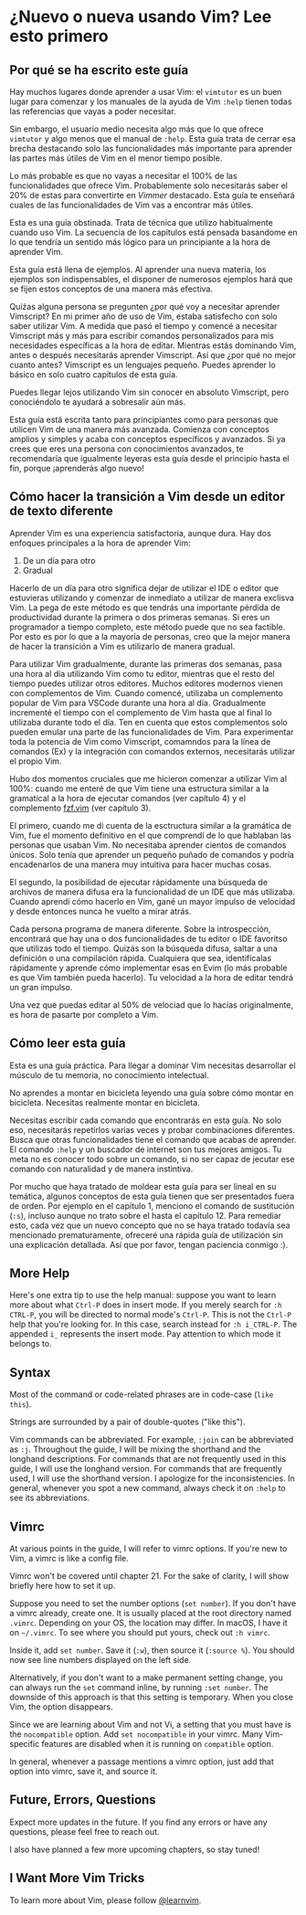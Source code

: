 # ¿Nuevo o nueva usando Vim? Lee esto primero

## Por qué se ha escrito este guía

Hay muchos lugares donde aprender a usar Vim: el `vimtutor` es un buen lugar para comenzar y los manuales de la ayuda de Vim `:help` tienen todas las referencias que vayas a poder necesitar.

Sin embargo, el usuario medio necesita algo más que lo que ofrece `vimtutor` y algo menos que el manual de `:help`. Esta guía trata de cerrar esa brecha destacando solo las funcionalidades más importante para aprender las partes más útiles de Vim en el menor tiempo posible.

Lo más probable es que no vayas a necesitar el 100% de las funcionalidades que ofrece Vim. Probablemente solo necesitarás saber el 20% de estas para convertirte en *Vimmer* destacado. Esta guía te enseñará cuales de las funcionalidades de Vim vas a encontrar más útiles.

Esta es una guía obstinada. Trata de técnica que utilizo habitualmente cuando uso Vim. La secuencia de los capítulos está pensada basandome en lo que tendría un sentido más lógico para un principiante a la hora de aprender Vim.

Esta guía está llena de ejemplos. Al aprender una nueva materia, los ejemplos son indispensables, el disponer de numerosos ejemplos hará que se fijen estos conceptos de una manera más efectiva.

Quiźas alguna persona se pregunten ¿por qué voy a necesitar aprender Vimscript? En mi primer año de uso de Vim, estaba satisfecho con solo saber utilizar Vim. A medida que pasó el tiempo y comencé a necesitar Vimscript más y más para escribir comandos personalizados para mis necesidades específicas a la hora de editar. Mientras estás dominando Vim, antes o después necesitarás aprender Vimscript. Así que ¿por qué no mejor cuanto antes? Vimscript es un lenguajes pequeño. Puedes aprender lo básico en solo cuatro capítulos de esta guía.

Puedes llegar lejos utilizando Vim sin conocer en absoluto Vimscript, pero conociéndolo te ayudará a sobresalir aún más.

Esta guía está escrita tanto para principiantes como para personas que utilicen Vim de una manera más avanzada. Comienza con conceptos amplios y simples y acaba con conceptos específicos y avanzados. Si ya crees que eres una persona con conocimientos avanzados, te recomendaría que igualmente leyeras esta guía desde el principio hasta el fin, porque ¡aprenderás algo nuevo!

## Cómo hacer la transición a Vim desde un editor de texto diferente

Aprender Vim es una experiencia satisfactoria, aunque dura. Hay dos enfoques principales a la hora de aprender Vim:

1. De un día para otro
2. Gradual

Hacerlo de un día para otro significa dejar de utilizar el IDE o editor que estuvieras utilizando y comenzar de inmediato a utilizar de manera exclisva Vim. La pega de este método es que tendrás una importante pérdida de productividad durante la primera o dos primeras semanas. Si eres un programador a tiempo completo, este método puede que no sea factible. Por esto es por lo que a la mayoría de personas, creo que la mejor manera de hacer la transición a Vim es utilizarlo de manera gradual.

Para utilizar Vim gradualmente, durante las primeras dos semanas, pasa una hora al día utilizando Vim como tu editor, mientras que el resto del tiempo puedes utilizar otros editores. Muchos editores modernos vienen con complementos de Vim. Cuando comencé, utilizaba un complemento popular de Vim para VSCode durante una hora al día. Gradualmente incrementé el tiempo con el complemento de Vim hasta que al final lo utilizaba durante todo el día. Ten en cuenta que estos complementos solo pueden emular una parte de las funcionalidades de Vim. Para experimentar toda la potencia de Vim como Vimscript, comamndos para la línea de comandos (Ex) y la integración con comandos externos, necesitarás utilizar el propio Vim.

Hubo dos momentos cruciales que me hicieron comenzar a utilizar Vim al 100%: cuando me enteré de que Vim tiene una estructura similar a la gramatical a la hora de ejecutar comandos (ver capítulo 4) y el complemento [fzf.vim](https://github.com/junegunn/fzf.vim) (ver capítulo 3).

El primero, cuando me di cuenta de la esctructura similar a la gramática de Vim, fue el momento definitivo en el que comprendí de lo que hablaban las personas que usaban Vim. No necesitaba aprender cientos de comandos únicos. Solo tenía que aprender un pequeño puñado de comandos y podría encadenarlos de una manera muy intuitiva para hacer muchas cosas.

El segundo, la posibilidad de ejecutar rápidamente una búsqueda de archivos de manera difusa era la funcionalidad de un IDE que más utilizaba. Cuando aprendí cómo hacerlo en Vim, gané un mayor impulso de velocidad y desde entonces nunca he vuelto a mirar atrás.

Cada persona programa de manera diferente. Sobre la introspección, encontrará que hay una o dos funcionalidades de tu editor o IDE favoritso que utilizas todo el tiempo. Quizás son la búsqueda difusa, saltar a una definición o una compilación rápida. Cualquiera que sea, identifícalas rápidamente y aprende cómo implementar esas en Evim (lo más probable es que Vim también pueda hacerlo). Tu velocidad a la hora de editar tendrá un gran impulso.

Una vez que puedas editar al 50% de velociad que lo hacías originalmente, es hora de pasarte por completo a Vim.

## Cómo leer esta guía

Esta es una guía práctica. Para llegar a dominar Vim necesitas desarrollar el músculo de tu memoria, no conocimiento intelectual.

No aprendes a montar en bicicleta leyendo una guía sobre cómo montar en bicicleta. Necesitas realmente montar en bicicleta.

Necesitas escribir cada comando que encontrarás en esta guía. No solo eso, necesitarás repetirlos varias veces y probar combinaciones diferentes. Busca que otras funcionalidades tiene el comando que acabas de aprender. El comando `:help` y un buscador de internet son tus mejores amigos. Tu meta no es conocer todo sobre un comando, si no ser capaz de jecutar ese comando con naturalidad y de manera instintiva.

Por mucho que haya tratado de moldear esta guía para ser lineal en su temática, algunos conceptos de esta guía tienen que ser presentados fuera de orden. Por ejemplo en el capítulo 1, menciono el comando de sustitución (`:s`), incluso aunque no trato sobre el hasta el capítulo 12. Para remediar esto, cada vez que un nuevo concepto que no se haya tratado todavía sea mencionado prematuramente, ofreceré una rápida guía de utilización sin una explicación detallada. Así que por favor, tengan paciencia conmigo :).

## More Help

Here's one extra tip to use the help manual: suppose you want to learn more about what `Ctrl-P` does in insert mode. If you merely search for `:h CTRL-P`, you will be directed to normal mode's `Ctrl-P`. This is not the `Ctrl-P` help that you're looking for. In this case, search instead for `:h i_CTRL-P`. The appended `i_` represents the insert mode. Pay attention to which mode it belongs to.

## Syntax

Most of the command or code-related phrases are in code-case (`like this`).

Strings are surrounded by a pair of double-quotes ("like this").

Vim commands can be abbreviated. For example, `:join` can be abbreviated as `:j`. Throughout the guide, I will be mixing the shorthand and the longhand descriptions. For commands that are not frequently used in this guide, I will use the longhand version. For commands that are frequently used, I will use the shorthand version. I apologize for the inconsistencies. In general, whenever you spot a new command, always check it on `:help` to see its abbreviations.

## Vimrc

At various points in the guide, I will refer to vimrc options. If you're new to Vim, a vimrc is like a config file.

Vimrc won't be covered until chapter 21. For the sake of clarity, I will show briefly here how to set it up.

Suppose you need to set the number options (`set number`). If you don't have a vimrc already, create one. It is usually placed at the root directory named `.vimrc`. Depending on your OS, the location may differ. In macOS, I have it on `~/.vimrc`. To see where you should put yours, check out `:h vimrc`.

Inside it, add `set number`. Save it (`:w`), then source it (`:source %`). You should now see line numbers displayed on the left side.

Alternatively, if you don't want to a make permanent setting change, you can always run the `set` command inline, by running `:set number`. The downside of this approach is that this setting is temporary. When you close Vim, the option disappears.

Since we are learning about Vim and not Vi, a setting that you must have is the `nocompatible` option. Add `set nocompatible` in your vimrc. Many Vim-specific features are disabled when it is running on `compatible` option.

In general, whenever a passage mentions a vimrc option, just add that option into vimrc, save it, and source it.

## Future, Errors, Questions

Expect more updates in the future. If you find any errors or have any questions, please feel free to reach out.

I also have planned a few more upcoming chapters, so stay tuned!

## I Want More Vim Tricks

To learn more about Vim, please follow [@learnvim](https://twitter.com/learnvim).
